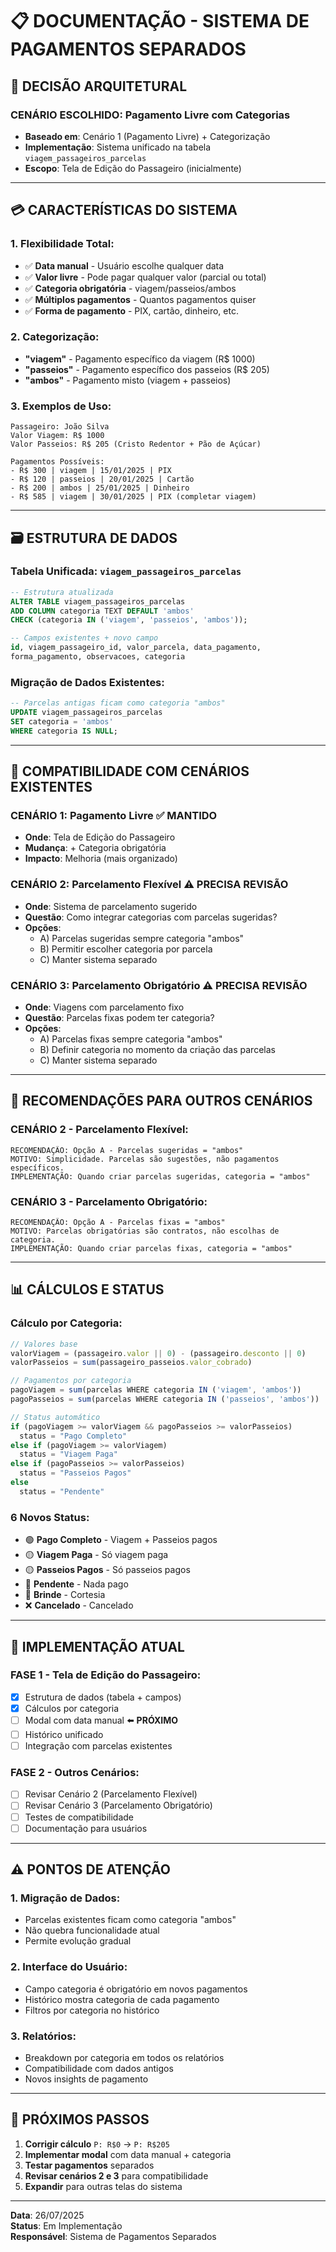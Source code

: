 # 📋 DOCUMENTAÇÃO - SISTEMA DE PAGAMENTOS SEPARADOS

## 🎯 **DECISÃO ARQUITETURAL**

### **CENÁRIO ESCOLHIDO: Pagamento Livre com Categorias**
- **Baseado em**: Cenário 1 (Pagamento Livre) + Categorização
- **Implementação**: Sistema unificado na tabela `viagem_passageiros_parcelas`
- **Escopo**: Tela de Edição do Passageiro (inicialmente)

---

## 💳 **CARACTERÍSTICAS DO SISTEMA**

### **1. Flexibilidade Total:**
- ✅ **Data manual** - Usuário escolhe qualquer data
- ✅ **Valor livre** - Pode pagar qualquer valor (parcial ou total)
- ✅ **Categoria obrigatória** - viagem/passeios/ambos
- ✅ **Múltiplos pagamentos** - Quantos pagamentos quiser
- ✅ **Forma de pagamento** - PIX, cartão, dinheiro, etc.

### **2. Categorização:**
- **"viagem"** - Pagamento específico da viagem (R$ 1000)
- **"passeios"** - Pagamento específico dos passeios (R$ 205)
- **"ambos"** - Pagamento misto (viagem + passeios)

### **3. Exemplos de Uso:**
```
Passageiro: João Silva
Valor Viagem: R$ 1000
Valor Passeios: R$ 205 (Cristo Redentor + Pão de Açúcar)

Pagamentos Possíveis:
- R$ 300 | viagem | 15/01/2025 | PIX
- R$ 120 | passeios | 20/01/2025 | Cartão  
- R$ 200 | ambos | 25/01/2025 | Dinheiro
- R$ 585 | viagem | 30/01/2025 | PIX (completar viagem)
```

---

## 🗃️ **ESTRUTURA DE DADOS**

### **Tabela Unificada: `viagem_passageiros_parcelas`**
```sql
-- Estrutura atualizada
ALTER TABLE viagem_passageiros_parcelas 
ADD COLUMN categoria TEXT DEFAULT 'ambos' 
CHECK (categoria IN ('viagem', 'passeios', 'ambos'));

-- Campos existentes + novo campo
id, viagem_passageiro_id, valor_parcela, data_pagamento, 
forma_pagamento, observacoes, categoria
```

### **Migração de Dados Existentes:**
```sql
-- Parcelas antigas ficam como categoria "ambos"
UPDATE viagem_passageiros_parcelas 
SET categoria = 'ambos' 
WHERE categoria IS NULL;
```

---

## 🔄 **COMPATIBILIDADE COM CENÁRIOS EXISTENTES**

### **CENÁRIO 1: Pagamento Livre** ✅ **MANTIDO**
- **Onde**: Tela de Edição do Passageiro
- **Mudança**: + Categoria obrigatória
- **Impacto**: Melhoria (mais organizado)

### **CENÁRIO 2: Parcelamento Flexível** ⚠️ **PRECISA REVISÃO**
- **Onde**: Sistema de parcelamento sugerido
- **Questão**: Como integrar categorias com parcelas sugeridas?
- **Opções**:
  - A) Parcelas sugeridas sempre categoria "ambos"
  - B) Permitir escolher categoria por parcela
  - C) Manter sistema separado

### **CENÁRIO 3: Parcelamento Obrigatório** ⚠️ **PRECISA REVISÃO**  
- **Onde**: Viagens com parcelamento fixo
- **Questão**: Parcelas fixas podem ter categoria?
- **Opções**:
  - A) Parcelas fixas sempre categoria "ambos"
  - B) Definir categoria no momento da criação das parcelas
  - C) Manter sistema separado

---

## 🎯 **RECOMENDAÇÕES PARA OUTROS CENÁRIOS**

### **CENÁRIO 2 - Parcelamento Flexível:**
```
RECOMENDAÇÃO: Opção A - Parcelas sugeridas = "ambos"
MOTIVO: Simplicidade. Parcelas são sugestões, não pagamentos específicos.
IMPLEMENTAÇÃO: Quando criar parcelas sugeridas, categoria = "ambos"
```

### **CENÁRIO 3 - Parcelamento Obrigatório:**
```
RECOMENDAÇÃO: Opção A - Parcelas fixas = "ambos"  
MOTIVO: Parcelas obrigatórias são contratos, não escolhas de categoria.
IMPLEMENTAÇÃO: Quando criar parcelas fixas, categoria = "ambos"
```

---

## 📊 **CÁLCULOS E STATUS**

### **Cálculo por Categoria:**
```typescript
// Valores base
valorViagem = (passageiro.valor || 0) - (passageiro.desconto || 0)
valorPasseios = sum(passageiro_passeios.valor_cobrado)

// Pagamentos por categoria
pagoViagem = sum(parcelas WHERE categoria IN ('viagem', 'ambos'))
pagoPasseios = sum(parcelas WHERE categoria IN ('passeios', 'ambos'))

// Status automático
if (pagoViagem >= valorViagem && pagoPasseios >= valorPasseios) 
  status = "Pago Completo"
else if (pagoViagem >= valorViagem) 
  status = "Viagem Paga"
else if (pagoPasseios >= valorPasseios) 
  status = "Passeios Pagos"
else 
  status = "Pendente"
```

### **6 Novos Status:**
- 🟢 **Pago Completo** - Viagem + Passeios pagos
- 🟡 **Viagem Paga** - Só viagem paga
- 🟡 **Passeios Pagos** - Só passeios pagos  
- 🔴 **Pendente** - Nada pago
- 🎁 **Brinde** - Cortesia
- ❌ **Cancelado** - Cancelado

---

## 🚀 **IMPLEMENTAÇÃO ATUAL**

### **FASE 1 - Tela de Edição do Passageiro:**
- [x] Estrutura de dados (tabela + campos)
- [x] Cálculos por categoria
- [ ] Modal com data manual ⬅️ **PRÓXIMO**
- [ ] Histórico unificado
- [ ] Integração com parcelas existentes

### **FASE 2 - Outros Cenários:**
- [ ] Revisar Cenário 2 (Parcelamento Flexível)
- [ ] Revisar Cenário 3 (Parcelamento Obrigatório)
- [ ] Testes de compatibilidade
- [ ] Documentação para usuários

---

## ⚠️ **PONTOS DE ATENÇÃO**

### **1. Migração de Dados:**
- Parcelas existentes ficam como categoria "ambos"
- Não quebra funcionalidade atual
- Permite evolução gradual

### **2. Interface do Usuário:**
- Campo categoria é obrigatório em novos pagamentos
- Histórico mostra categoria de cada pagamento
- Filtros por categoria no histórico

### **3. Relatórios:**
- Breakdown por categoria em todos os relatórios
- Compatibilidade com dados antigos
- Novos insights de pagamento

---

## 📝 **PRÓXIMOS PASSOS**

1. **Corrigir cálculo** `P: R$0` → `P: R$205`
2. **Implementar modal** com data manual + categoria
3. **Testar pagamentos** separados
4. **Revisar cenários 2 e 3** para compatibilidade
5. **Expandir** para outras telas do sistema

---

**Data**: 26/07/2025  
**Status**: Em Implementação  
**Responsável**: Sistema de Pagamentos Separados